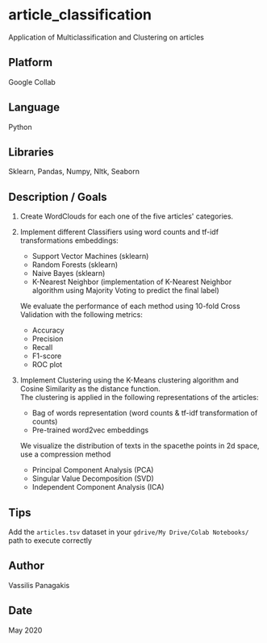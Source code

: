 # article_classification
Application of Multiclassification and Clustering on articles

## Platform
Google Collab

## Language
Python

## Libraries
Sklearn, Pandas, Numpy, Nltk, Seaborn

## Description / Goals 
1. Create WordClouds for each one of the five articles' categories.
2. Implement different Classifiers using word counts and tf-idf transformations embeddings:
   * Support Vector Machines (sklearn)
   * Random Forests (sklearn)
   * Naive Bayes (sklearn)
   * K-Nearest Neighbor (implementation of K-Nearest Neighbor algorithm using Majority Voting to predict the final label)
  
   We evaluate the performance of each method using 10-fold Cross Validation with the following metrics:
    * Accuracy
    * Precision  
    * Recall 
    * F1-score
    * ROC plot 
3. Implement Clustering using the K-Means clustering algorithm and Cosine Similarity as the distance function. <br> The clustering is applied in the following representations of the articles:
    * Bag of words representation (word counts & tf-idf transformation of counts)
    * Pre-trained word2vec embeddings 
    
    We visualize the distribution of texts in the spacethe points in 2d space, use a compression method
    * Principal Component Analysis (PCA) 
    * Singular Value Decomposition (SVD) 
    * Independent Component Analysis (ICA)

## Tips
Add the `articles.tsv` dataset in your `gdrive/My Drive/Colab Notebooks/` path to execute correctly

## Author
Vassilis Panagakis

## Date
May 2020

